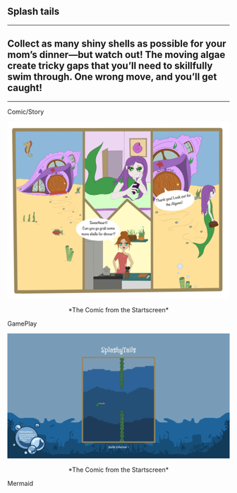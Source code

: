 Splash tails
---
---
Collect as many shiny shells as possible for your mom’s dinner—but watch out! The moving algae create tricky gaps that you’ll need to skillfully swim through. One wrong move, and you’ll get caught!
---
---
Comic/Story
<div style="text-align: center;">
  <img src="ComicStartscreen.png" alt="Gameplay Screenshot" width="600">
  <p>*The Comic from the Startscreen*</p>
</div>

GamePlay
<div style="text-align: center;">
  <img src="Toth_Laetitia_02.png" alt="Gameplay Screenshot" width="600">
  <p>*The Comic from the Startscreen*</p>
</div>

Mermaid

